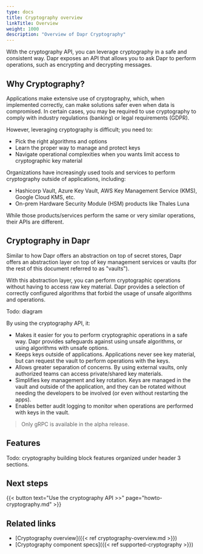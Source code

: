 ```yaml
---
type: docs
title: Cryptography overview
linkTitle: Overview
weight: 1000
description: "Overview of Dapr Cryptography"
---
```


With the cryptography API, you can leverage cryptography in a safe and consistent way. Dapr exposes an API that allows you to ask Dapr to perform operations, such as encrypting and decrypting messages.

## Why Cryptography?

Applications make extensive use of cryptography, which, when implemented correctly, can make solutions safer even when data is compromised. In certain cases, you may be required to use cryptography to comply with industry regulations (banking) or legal requirements (GDPR).  

However, leveraging cryptography is difficult; you need to:
- Pick the right algorithms and options
- Learn the proper way to manage and protect keys
- Navigate operational complexities when you wants limit access to cryptographic key material

Organizations have increasingly used tools and services to perform cryptography outside of applications, including:
- Hashicorp Vault, Azure Key Vault, AWS Key Management Service (KMS), Google Cloud KMS, etc.  
- On-prem Hardware Security Module (HSM) products like Thales Luna  

While those products/services perform the same or very similar operations, their APIs are different.

## Cryptography in Dapr

Similar to how Dapr offers an abstraction on top of secret stores, Dapr offers an abstraction layer on top of key management services or vaults (for the rest of this document referred to as "vaults").

With this abstraction layer, you can perform cryptographic operations without having to access raw key material. Dapr provides a selection of correctly configured algorithms that forbid the usage of unsafe algorithms and operations. 

Todo: diagram

By using the cryptography API, it:

- Makes it easier for you to perform cryptographic operations in a safe way. Dapr provides safeguards against using unsafe algorithms, or using algorithms with unsafe options.
- Keeps keys outside of applications. Applications never see key material, but can request the vault to perform operations with the keys.
- Allows greater separation of concerns. By using external vaults, only authorized teams can access private/shared key materials.
- Simplifies key management and key rotation. Keys are managed in the vault and outside of the application, and they can be rotated without needing the developers to be involved (or even without restarting the apps).
- Enables better audit logging to monitor when operations are performed with keys in the vault.

> Only gRPC is available in the alpha release.

## Features

Todo: cryptography building block features organized under header 3 sections.

## Next steps

{{< button text="Use the cryptography API >>" page="howto-cryptography.md" >}}

## Related links
- [Cryptography overview]({{< ref cryptography-overview.md >}})
- [Cryptography component specs]({{< ref supported-cryptography >}})